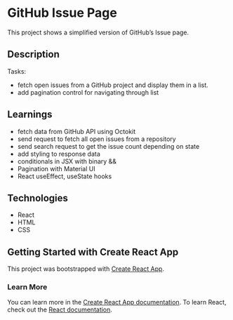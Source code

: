 # GitHub Issue Page
This project shows a simplified version of GitHub’s Issue page.

## Description
Tasks: 
- fetch open issues from a GitHub project and display them in a list.
- add pagination control for navigating through list

## Learnings
- fetch data from GitHub API using Octokit
- send request to fetch all open issues from a repository
- send search request to get the issue count depending on state
- add styling to response data
- conditionals in JSX with binary &&
- Pagination with Material UI
- React useEffect, useState hooks

## Technologies
- React
- HTML
- CSS

## Getting Started with Create React App
This project was bootstrapped with [Create React App](https://github.com/facebook/create-react-app).

### Learn More
You can learn more in the [Create React App documentation](https://facebook.github.io/create-react-app/docs/getting-started).
To learn React, check out the [React documentation](https://reactjs.org/).
